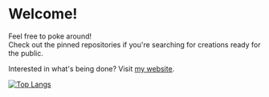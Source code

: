 # Welcome!

Feel free to poke around!<br/>
Check out the pinned repositories if you're searching for creations ready for the public.

Interested in what's being done? Visit [my website](https://joebinns.com/).

[![Top Langs](https://github-readme-stats.vercel.app/api/top-langs/?username=joebinns&langs_count=10&layout=compact)](https://github.com/anuraghazra/github-readme-stats)
